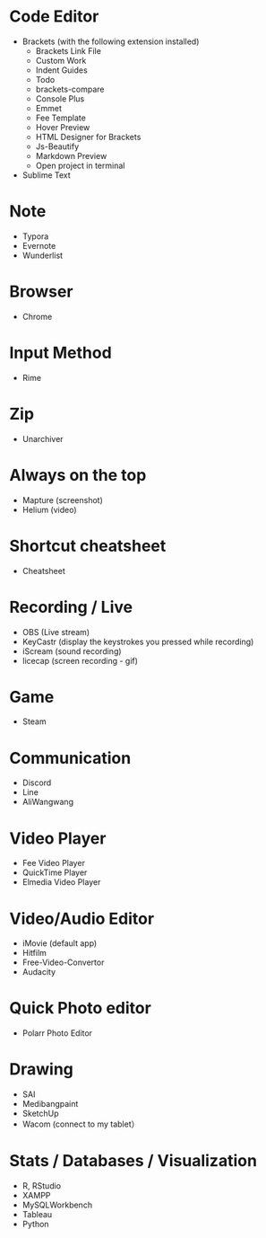 # Code Editor
+ Brackets (with the following extension installed)
  + Brackets Link File
  + Custom Work
  + Indent Guides
  + Todo
  + brackets-compare
  + Console Plus
  + Emmet
  + Fee Template
  + Hover Preview
  + HTML Designer for Brackets
  + Js-Beautify
  + Markdown Preview
  + Open project in terminal
+ Sublime Text

# Note
+ Typora
+ Evernote
+ Wunderlist

# Browser
+ Chrome

# Input Method
+ Rime

# Zip
+ Unarchiver

# Always on the top
+ Mapture (screenshot)
+ Helium (video)

# Shortcut cheatsheet
+ Cheatsheet

# Recording / Live
+ OBS (Live stream)
+ KeyCastr (display the keystrokes you pressed while recording)
+ iScream (sound recording)
+ licecap (screen recording - gif)

# Game
+ Steam

# Communication
+ Discord
+ Line
+ AliWangwang

# Video Player
+ Fee Video Player
+ QuickTime Player
+ Elmedia Video Player

# Video/Audio Editor
+ iMovie (default app)
+ Hitfilm
+ Free-Video-Convertor
+ Audacity

# Quick Photo editor
+ Polarr Photo Editor

# Drawing
+ SAI
+ Medibangpaint
+ SketchUp
+ Wacom (connect to my tablet）

# Stats / Databases / Visualization
+ R, RStudio
+ XAMPP
+ MySQLWorkbench
+ Tableau
+ Python
